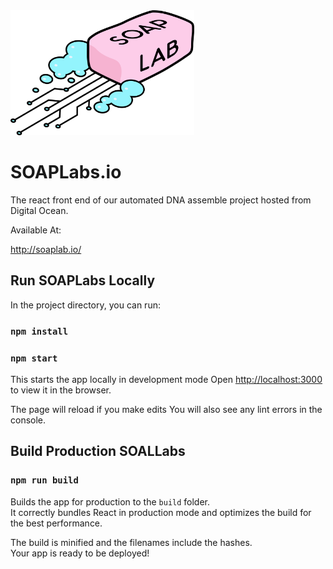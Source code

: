 <img src="https://github.com/Imperial-iGEM/igem_frontend/blob/master/public/ourlogo.png" height="200"/>

# SOAPLabs.io

The react front end of our automated DNA assemble project hosted from Digital Ocean.

Available At:

http://soaplab.io/

## Run SOAPLabs Locally

In the project directory, you can run:

### `npm install`
### `npm start`

This starts the app locally in development mode
Open [http://localhost:3000](http://localhost:3000) to view it in the browser.

The page will reload if you make edits
You will also see any lint errors in the console.

## Build Production SOALLabs

### `npm run build`

Builds the app for production to the `build` folder.<br />
It correctly bundles React in production mode and optimizes the build for the best performance.

The build is minified and the filenames include the hashes.<br />
Your app is ready to be deployed!
